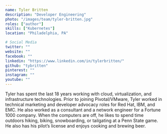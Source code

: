 ```yaml
---
name: Tyler Britten
description: "Developer Engineering"
photo: "/images/team/tyler-britten.jpg"
roles: ["author"]
skills: ["Kubernetes"]
location: "Philadelphia, PA"

# Social Media 
twitter: ""
website: ""
facebook: ""
linkedin: "https://www.linkedin.com/in/tylerbritten/"
github: "tybritten"
pinterest: ""
instagram: ""
youtube: ""
---
```


Tyler has spent the last 18 years working with cloud, virtualization, and infrastructure technologies. Prior to joining Pivotal/VMware, Tyler worked in technical marketing and developer advocacy roles for Red Hat, IBM, and EMC. He also worked as a consultant and a network engineer for a Fortune 1000 company. When the computers are off, he likes to spend time outdoors hiking, biking, snowboarding, or tailgating at a Penn State game. He also has his pilot’s license and enjoys cooking and brewing beer.

<!--more-->
